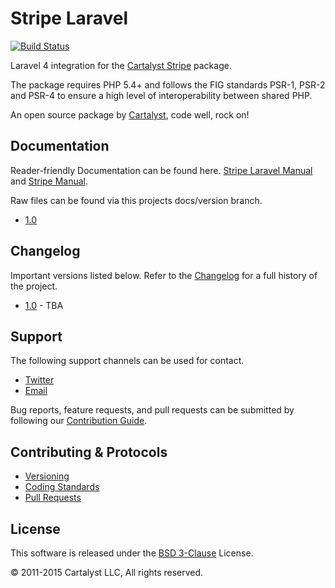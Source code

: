 # Stripe Laravel

[![Build Status](http://ci.cartalyst.com/build-status/svg/47)](http://ci.cartalyst.com/build-status/view/47)

Laravel 4 integration for the [Cartalyst Stripe](https://cartalyst.com/manual/stripe) package.

The package requires PHP 5.4+ and follows the FIG standards PSR-1, PSR-2 and PSR-4 to ensure a high level of interoperability between shared PHP.

An open source package by [Cartalyst](https://cartalyst.com), code well, rock on!

## Documentation

Reader-friendly Documentation can be found here. [Stripe Laravel Manual](https://cartalyst.com/manual/stripe-laravel) and [Stripe Manual](https://cartalyst.com/manual/stripe).

Raw files can be found via this projects docs/version branch.

- [1.0](https://github.com/cartalyst/stripe-laravel/tree/docs/1.0)

## Changelog

Important versions listed below. Refer to the [Changelog](CHANGELOG.md) for a full history of the project.

- [1.0](CHANGELOG.md) - TBA

## Support

The following support channels can be used for contact.

- [Twitter](https://twitter.com/@cartalyst)
- [Email](mailto:help@cartalyst.com)

Bug reports, feature requests, and pull requests can be submitted by following our [Contribution Guide](CONTRIBUTING.md).

## Contributing & Protocols

- [Versioning](CONTRIBUTING.md#versioning)
- [Coding Standards](CONTRIBUTING.md#coding-standards)
- [Pull Requests](CONTRIBUTING.md#pull-requests)

## License

This software is released under the [BSD 3-Clause](LICENSE) License.

© 2011-2015 Cartalyst LLC, All rights reserved.
